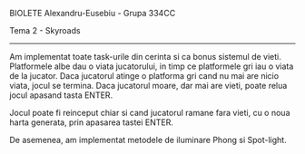 BIOLETE Alexandru-Eusebiu - Grupa 334CC

Tema 2 - Skyroads

---------------------------------------

Am implementat toate task-urile din cerinta si ca bonus 
sistemul de vieti. Platformele albe dau o viata jucatorului, 
in timp ce platformele gri iau o viata de la jucator. Daca 
jucatorul atinge o platforma gri cand nu mai are nicio viata, 
jocul se termina. Daca jucatorul moare, dar mai are vieti, poate 
relua jocul apasand tasta ENTER.

Jocul poate fi reinceput chiar si cand jucatorul ramane fara vieti, 
cu o noua harta generata, prin apasarea tastei ENTER.

De asemenea, am implementat metodele de iluminare Phong si Spot-light. 